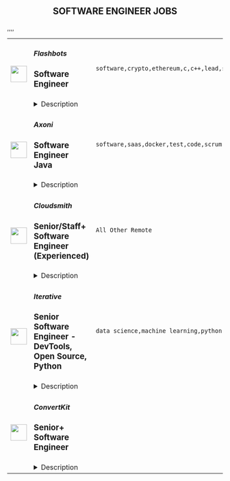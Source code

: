 <div align="center"><h2>SOFTWARE ENGINEER JOBS</h2></div><table><tr>
                <td width="100" height="100" rowspan="2">
                    <img src="https://remoteok.com/assets/img/jobs/4c61f19f2bdc8ce17724c96bee8f0b401670224558.png" width="38px" height="auto">
                </td>
                <td width="300">
                    <h5>Flashbots</h5>
                    <h3>Software Engineer</h3>
                </td>
                <td width="300">
                    <code>software,crypto,ethereum,c,c++,lead,senior,go,health,engineer</code>
                </td>
                <td width="200">
                <text>3 days ago</text>
                </td>
                <td width="100" rowspan="2">
                <a href="https://remoteOK.com/remote-jobs/remote-software-engineer-flashbots-159395" align="right" target="_blank">Apply</a>
                </td>
            </tr>
            <tr>
                <td colspan="3">
                <details><summary>Description</summary>
                <div class="content-intro">
<h3>Our Organization</h3>
<p>Flashbots started in 2020 as a research and development organization formed to mitigate the negative externalities and existential risks posed by Maximal Extractable Value (MEV) to smart-contract blockchains, starting with Ethereum. <br><br>We build decentralized products to maximally decentralize public blockchains and empower users.</p>
</div><h1>What we're looking for</h1>
<p>Flashbots is seeking a senior engineer to lead the development of our SGX related products.<br><br>Working closely with <a href="https://twitter.com/bertcmiller" target="_blank" rel="noopener noreferrer nofollow">Robert Miller,</a> your work will bring to life one of our original approaches to democratize MEV as outlined In this Eth Resreach post by Robert in the early days of Flashbots:<br><br><a href="https://ethresear.ch/t/mev-sgx-a-sealed-bid-mev-auction-design/9677" target="_blank" rel="noopener noreferrer nofollow">MEV-SGX: A sealed bid MEV auction design</a><br><br>You will have the opportunity to work on both implementing products and contributing to research efforts with a high degree of autonomy.<br><br></p>
<h1>Responsibilities</h1>
<ul>
<li>Developing a fast EVM environment that can be used within an SGX</li>
<li>Build and maintain brand new products for Flashbots searchers, miners, and retail users</li>
<li>Contribute to the roadmap of Flashbots</li>
<li>Writing examples and documentation for public consumption</li>
</ul>
<h1>Qualifications</h1>
<ul>
<li>5+ years experience working on production systems</li>
<li>Experience in C and/or C++ programming languages</li>
<li>Experience with cryptography</li>
</ul>
<h1>Nice-to-haves</h1>
<ul>
<li>Experience with devops</li>
<li>Experience with Solidity</li>
<li>Experience with at least one of Go or Rust</li>
<li>Experience with Ethereum or EVM-based chains</li>
<li>Experience with geth or other Ethereum clients</li>
<li>Experience with strategies currently used for MEV</li>
<li>Able to show available open source work</li>
</ul><div class="content-conclusion">
<h3>Benefits</h3>
<p>ð Fully remote with flexible hours in a flat hierarchy</p>
<p>ð§  Work alongside the brightest minds in the crypto space</p>
<p>ð¸ Competitive salary + significantly above market rate equity package</p>
<p>âï¸ Regular team on-sites to locations like Morocco, Amsterdam and Costa Rica<br><br>ð´Unlimited PTO with no approval needed on 3 days or less vacations</p>
<p>ð Attractive health cover package for US employee</p>
<p> </p>
<hr>
<p>Join us to help solve hard problems that have asymmetric impact and strike at the core of crypto.</p>
</div><br/><br/>Please mention the word **SOFTER** and tag RNTQuMjIxLjU0LjE0NA== when applying to show you read the job post completely (#RNTQuMjIxLjU0LjE0NA==). This is a beta feature to avoid spam applicants. Companies can search these words to find applicants that read this and see they're human.
                </details>
                </td>
            </tr>,<tr>
                <td width="100" height="100" rowspan="2">
                    <img src="https://remoteok.com/assets/img/jobs/fadcd12e11cd339eb8bd9780b37b25051670138119.png" width="38px" height="auto">
                </td>
                <td width="300">
                    <h5>Axoni</h5>
                    <h3>Software Engineer Java</h3>
                </td>
                <td width="300">
                    <code>software,saas,docker,test,code,scrum,fintech,java,legal,engineer,apache</code>
                </td>
                <td width="200">
                <text>4 days ago</text>
                </td>
                <td width="100" rowspan="2">
                <a href="https://remoteOK.com/remote-jobs/remote-software-engineer-java-axoni-158889" align="right" target="_blank">Apply</a>
                </td>
            </tr>
            <tr>
                <td colspan="3">
                <details><summary>Description</summary>
                <div>Axoni is building the next generation of capital markets technology. Our solutions are used by the worldâs leading banks, asset managers, hedge funds, and infrastructure providers. Our diverse team focuses every day on our goal of building products that will change and improve how our clients and the markets will interact. </div><div><br></div><div>We are seeking talented, motivated professionals that want to be part of this once-in-a-career opportunity to not only see, but also drive the incredible changes coming to global capital markets. We are building a culture where our team feels valued and everyone is given an opportunity to grow and succeed. We try to live by our Core Values and demonstrate what we believe represent the kind of company we are working to build. These Values are: Delivery is everything; Choose Kindness; Be better every day.</div><div><br></div><div><span style="font-size:11pt;">Axoni is looking for Java Software Engineers who will be responsible for software development for our biggest client initiative. Our projects vary across multiple industries including Bond Issuance, Securities Lending, and Equity Swaps to deliver a seamless, optimized experience all the way to the end user. You will work directly with our clients to understand and solve their largest pain points. </span></div><p></p><h4>You will: </h4><p></p><p></p><ul>
<li>Use Java to develop cloud-hosted, API-first, microservices and applications</li>
<li>Handle end-to-end development, including coding, testing, debugging and reviewing code</li>
<li>Interact with users and development teams to gather and define requirements and analyze user stories for validity and feasibility</li>
<li>Work within the team on iterative development that delivers high-quality, stable services</li>
<li>Engineer effective, defect-free configurations and code that meets business requirements and team standards</li>
<li>Interact with messaging systems like Apache Kafka, MQ, etc.</li>
<li>Work in a scrum team and follow Agile and Test Driven Development best practices</li>
<li>Work with containerization/orchestration tools such as Docker or Kubernetes</li>
</ul><p></p><h4>Qualifications: </h4><p></p><p></p><ul>
<li>2-5 years of professional software development experience using Java</li>
<li>Experience designing distributed enterprise software</li>
<li>Experience deploying and supporting production workloads</li>
<li>Experience building REST services and/or microservices</li>
<li>Strong database experience, preferably with PostgreSQL, MySQL, Oracle, or DB2</li>
<li>Familiarity with tools and frameworks in the Java ecosystems (Spring, Spring Boot, Vert.x etc.)</li>
<li>Experience with AWS infrastructure</li>
<li>Experience writing concurrent and multi-threaded java applications</li>
<div><br></div>
</ul><p></p><h4>Bonus Points: </h4><p></p><p></p><ul>
<li>Experience with networking protocols (http, tcp, gRPC, etc.)</li>
<li>Experience working with OAuth and Authorization providers </li>
<li>Experience with SaaS </li>
<li>Capital markets and fintech experience</li>
<li>Familiarity or interest in learning scala</li>
</ul><div>Individuals seeking employment at Axoni are considered without regards to race, color, religion, national origin, age, sex, marital status, ancestry, physical or mental disability, veteran status, gender identity, or sexual orientation. You are being given the opportunity to provide the following information in order to help us comply with federal and state Equal Employment Opportunity/Affirmative Action record keeping, reporting, and other legal requirements.</div><p><figure><iframe style="width:500px;height:281px;" src="//www.youtube.com/embed/xO7B4WYKVZE" frameborder="0" allowfullscreen=""></iframe></figure></p><br/><br/>Please mention the word **APPRECIATES** and tag RNTQuMjIxLjU0LjE0NA== when applying to show you read the job post completely (#RNTQuMjIxLjU0LjE0NA==). This is a beta feature to avoid spam applicants. Companies can search these words to find applicants that read this and see they're human.
                </details>
                </td>
            </tr>,<tr>
                <td width="100" height="100" rowspan="2">
                    <img src="https://wwr-pro.s3.amazonaws.com/logos/0082/1243/logo.gif" width="38px" height="auto">
                </td>
                <td width="300">
                    <h5>Cloudsmith</h5>
                    <h3> Senior/Staff+ Software Engineer (Experienced)</h3>
                </td>
                <td width="300">
                    <code>All Other Remote</code>
                </td>
                <td width="200">
                <text>2 days ago</text>
                </td>
                <td width="100" rowspan="2">
                <a href="https://weworkremotely.com/listings/cloudsmith-senior-staff-software-engineer-experienced" align="right" target="_blank">Apply</a>
                </td>
            </tr>
            <tr>
                <td colspan="3">
                <details><summary>Description</summary>
                <img src="https://we-work-remotely.imgix.net/logos/0082/1243/logo.gif?ixlib=rails-4.0.0&w=50&h=50&dpr=2&fit=fill&auto=compress" />

<p>
  <strong>Headquarters:</strong> Belfast, Northern Ireland, United Kingdom
    <br /><strong>URL:</strong> <a href="http://www.cloudsmith.com">http://www.cloudsmith.com</a>
</p>

<h3>Build It. Ship It. Own It.</h3>
<p>Cloudsmith (<a href="https://cloudsmith.com" class="external">https://cloudsmith.com</a>) is a fully managed cloud-based artifact management service. </p> <p>We aim to sit right in the center of every company's critical infrastructure as the single source of truth for all software. Our customers ship faster and wiser while ensuring the safety of their software supply chain, maximizing developer productivity, and protecting their critical systems from outages in public ecosystems. We handle the artifact management, so they don't have to.</p> <p>We are building the world's source of truth for all software that flows between developers, machines, and services, made to be cloud-native from day zero. Our team focuses on delivering simplicity, security by default, and visibility for engineering, operations, and security teams worldwide. We're fully remote, and our crew is distributed globally. </p> <p>We're a startup, and that comes with all of the challenges a typical startup has. Startups are hard work but also unbelievably rewarding and career/life-defining. Not everything about work in a startup fits into a neat box, but we embrace the chaos. We live by thinking fast, acting fast, and sometimes failing fast. Experiment and flow forward.</p> <p>We seek individuals passionate about their craft, ready to help build a globally distributed service. You will have a startup mentality of not shying away from the things that need doing, caring about it deeply, and ensuring we build it, ship it, and own it; while using empathy to share and collaborate with the rest of the team to plan, implement and maintain the product and infrastructure.</p> <p>In short, your most important qualities:</p> <ol> <li>Smart! 💡</li> <li>Gets Things Done! 💥</li> <li>An Awesome Human Being! 😎</li> </ol>
<h3>How we're built</h3>
<p>Cloudsmith is built with love 💙 and uses the following technologies:</p>
<ul> <li>Amazon Web Services (AWS)</li> <li>Linux, Docker, Fargate, Nginx, Haproxy, Lambda</li> <li>Python, Django, TypeScript, Node, TypeScript, Go</li> <li>HTML/CSS, SCSS, React, Bootstrap, Storybook, Webpack</li> <li>PostgreSQL, Aurora, Memcached, Redis, RabbitMQ, Celery</li> <li>Terraform, Secrets Manager, Spacelift (Soon)</li> <li>Kinesis, Analytics/Flink, DBT, EMR/Spark, Superset, Athena</li> <li>DataDog, Sentry, Detectify, CloudWatch</li> <li>GitHub, Slack, Notion, Linear, CircleCI, Zoom</li> <li>Cloudsmith :)</li> </ul>
<p><strong>Requirements</strong></p>
<h3>What you'll do</h3>
<p>You'll do a lot of things at Cloudsmith, but most of them will be to:</p>
<ul> <li>Grow and learn on an egoless team of engineers with diverse skills, providing and receiving guidance and mentorship</li> <li>Collaborate with your peers to design, build and test new features, simplify existing services, and scale our systems</li> <li>Partner closely with cross-functional team members (product managers, designers, and account managers) to learn about our business priorities, explore solutions, weigh in on tradeoffs, and help set the future direction of our product</li> <li>Build, support, ship, maintain and debug services in a complex distributed web-scale system, end-to-end, from source to delivery</li> <li>Use Python, Git, Django, AWS, Docker, Celery, DataDog, HTML/CSS, React/Bootstrap, and PostgreSQL regularly</li> <li>Strive to improve our code, practices, processes, tooling, and docs with a "leave it better than you found it" attitude</li> <li>Participate in an on-call rota and support-based sprints with the rest of the team at your back to help our customers when they need it most</li> <li>Participate in a writing culture of communicating about what we built, how we work, and sometimes, blameless mistakes!</li> </ul>
<h3>Signs you may be a great fit</h3>
<p>Some additional qualifications that might be signs you are a Cloudsmither:</p>
<ul> <li>Strong engineering background with 5-9+ years of professional experience in building, testing, deploying, debugging, and maintaining complex systems in production environments; or equivalent experience in widely used open-source ecosystems and projects</li> <li>You understand the importance of shipping early and often and have demonstrable experience working and delivering iteratively</li> <li>High level of proficiency with programming languages such as Python, TypeScript, Golang, Rust, or similar</li> <li>Experience with working in a fully remote asynchronous environment and thriving!</li> <li>Experience with UNIX-like systems (Linux/WSL/MacOS), especially in production-based environments</li> <li>Experience with container runtimes and orchestration, with working knowledge of CI / CD ecosystems</li> <li>Expertise in cloud-based infrastructure, data structures &amp; algorithms, storage systems, source control, and continuous integration</li> <li>Eagerness to continuously learn the latest technologies and expand your technical capabilities; not afraid to admit what you don't know</li> <li>An enthusiastic and effective communicator (using English): you should be able to appeal to and communicate with both technical and non-technical listeners alike</li> <li>Deeply passionate about your craft: we deeply care that you care</li> </ul>
<h3>Things that are bonuses</h3>
<p>We realize that not everyone will have every experience and expertise in every possible thing. Still, if you have any in any one of the following, we'll consider it an excellent bonus point for each (so point it out to us!):</p>
<ul> <li>Artifact / Package Management</li> <li>Building, Running, Scaling, Enterprise SaaS</li> <li>Significant contributions to open-source projects</li> <li>ReST, GraphQL, gRPC API Design</li> <li>Amazon Web Services (AWS) / AWS Certifications</li> <li>Docker, OCI, ORAS, Kubernetes (k3s, k8s)</li> <li>Sigstore, Cosign, Keyless Signatures, Signature Attestation</li> <li>Grafeas, Kritis, Metadata Provenance</li> <li>Software Bill of Materials, Software Composition Analysis</li> <li>Serverless, Edge Computing, Distributed, Microservices</li> <li>Securing Web Services, Software Vulnerabilities</li> <li>Developer Tooling Ecosystem, CI/CD</li> <li>Prolific Tech Community Speaker</li> </ul>
<p><strong>Benefits</strong></p>
<p>You will receive an incredible package of compensation and equity, depending on location and experience, and the following benefits:</p>
<h3>Health and Wellness</h3>
<p>Regardless of your location, we deeply care about the health and wellness of our staff and their families; a sustainable pace is important to us. In addition to generous annual leave (PTO), we offer parental leave and benefits that can cover you and your dependents up to 100%. We also offer flexible working policies and hours upon agreement.</p>
<h3>Personal Growth</h3>
<p>You will have an enormous scope to learn new skills alongside your colleagues, and your continued professional development is essential to us because it's important to you. We will support you with budgets for equipment, training, books, conferences, travel, and certifications. The more powerful you become, the better for all of us.</p>
<h3>Fully Remote</h3>
<p>The right future of all work is remote, and that future is here with  Cloudsmith. Like our product, we're fully distributed and operate  remotely. Although you might be in the same city as some colleagues,  you'll spend most of your time working remotely from a location of your  choice. We're distributed globally but get together a few times  throughout the year for strategy, food, and fun!<br></p>
<h3>Incredible Opportunity</h3>
<p>At Cloudsmith, you will have an incredible opportunity for a broad and deep impact across the company. We're building toward a technological IPO (taking the company public), and as an early Cloudsmither (staffer), you will be on the journey to help take us there. Your career will be on a rocket ship, and you'll join us in the reward of getting there. Be excited!</p>

<p><strong>To apply:</strong> <a href="https://weworkremotely.com/remote-jobs/cloudsmith-senior-staff-software-engineer-experienced">https://weworkremotely.com/remote-jobs/cloudsmith-senior-staff-software-engineer-experienced</a></p>

                </details>
                </td>
            </tr>,<tr>
                <td width="100" height="100" rowspan="2">
                    <img src="https://wwr-pro.s3.amazonaws.com/logos/0081/9182/logo.gif" width="38px" height="auto">
                </td>
                <td width="300">
                    <h5>Narrative</h5>
                    <h3> Web Software Engineer (Remote)</h3>
                </td>
                <td width="300">
                    <code>Front-End Programming</code>
                </td>
                <td width="200">
                <text>36 days ago</text>
                </td>
                <td width="100" rowspan="2">
                <a href="https://weworkremotely.com/remote-jobs/narrative-web-software-engineer-remote" align="right" target="_blank">Apply</a>
                </td>
            </tr>
            <tr>
                <td colspan="3">
                <details><summary>Description</summary>
                <img src="https://we-work-remotely.imgix.net/logos/0081/9182/logo.gif?ixlib=rails-4.0.0&w=50&h=50&dpr=2&fit=fill&auto=compress" />

<p>
  <strong>Headquarters:</strong> New York, NY
    <br /><strong>URL:</strong> <a href="https://narrative.io">https://narrative.io</a>
</p>

<h1>Web Software Engineer (Remote)</h1><div>
<strong><br>What You Will Do<br></strong><br>
</div><div>Here's what you will do in a nutshell:</div><ul>
<li>Create new features for Narrative's Vuejs web application. Work with Product and Design teams to create the best user experience and create modular, maintainable components.</li>
<li>Design, implement and maintain embedded applications on Narrative's Data Marketplace which enhance the ability of customers to manage and manipulate data.</li>
<li>Help select technologies and define the strategic direction for our system architecture</li>
<li>Work on Narrative's Tacklebox UI library, designing creating reusable components and modules for use in all of Narrative's web applications.</li>
<li>Review and evaluate team members' code contributions, delivering transparent, honest and direct feedback to your peers.</li>
</ul><div>While most of the work focuses on the frontend, this position is ideal for someone who would like to improve his/her backend and Functional Programming skills.<br><br>
</div><div><strong><br>Technical Stack</strong></div><div>
<br>In a nutshell, our technical stack looks like:</div><ul>
<li>
<strong>Frontend</strong>: Vuejs, Sass, Pug, and Functional JavaScript</li>
<li>
<strong>Backend</strong>: scala, AWS, spark, Iceberg, cats, cats-effect, http4s, and doobie</li>
<li>
<strong>Ops</strong>: EC2, Fargate, Lambda, Terraform, EMR, DynamoDB, S3, RDS, Step Functions, Jenkins, and Datadog</li>
</ul><div><br></div><div>
<strong>The Ideal Candidate<br></strong><br>
</div><div>We are not looking for a 100% fit on all the technology buzzwords, but we are looking for someone with strong personal and technical skills who is eager to pick up new technologies as necessary. We are obviously going to expect much more from a senior candidate than we would from a junior one.<br><br>
</div><div>The ideal candidate should:</div><ul>
<li>Have extensive experience in one or more web frameworks (Vue, React, Angular etc.) and the ES6/JavaScript/HTML/CSS ecosystem.</li>
<li>Have proven experience using Amazon Web Services to deploy and host web applications and databases.</li>
<li>Be able to debug various aspects of web application code, such as cross-browser Javascript quirks.</li>
<li>Thoroughly understand the HTTP lifecycle and how the browser interacts with web APIs.</li>
<li>Enjoy building fast, user-friendly UIs.</li>
<li>Not be afraid of contributing to the entire stack when the need arises, given that frontend doesn’t simply mean HTML/CSS. For instance, a feature might require<ul>
<li>some metrics to be computed from a Spark Report</li>
<li>creating a PostgreSQL migration script</li>
<li>tweaking S3 permissions and terraform scripts for deployment</li>
</ul>
</li>
<li>Have the ability to lead the creation of architectural and design documents, collect requirements as well as feedback from the development and product teams and evalute new technologies as needed.</li>
<li>Drive success in a flat organization with minimal process, interfacing with technical and non-technical team members as necessary.</li>
<li>Communicate potential technical issues to relevant teams and adapt to changing requirements.</li>
<li>Be mindful of the compromises that need to be done to be reactive on the business side while keeping the systems manageable in the long run.</li>
<li>Live/work within +/- 3 hours of EST</li>
</ul><div>
<strong><br>The Team (Remote US and Canada)<br></strong><br>
</div><div>We are a small, early stage, remote-first team looking for great developers who want to jump in and take major systems and user-facing features from design to launch.<br><br>
</div><div>
<strong><br>Our Mission<br></strong><br>
</div><div>We are building a data streaming marketplace that makes it easy to buy, sell, and win.<br><br>
</div><div>We do this by creating tools that reduce the friction and increase transparency in the data buying process, creating a win-win relationship between buyers and sellers.</div><div>
<br>You can learn more about Narrative by visiting https://www.narrative.io/<br><br>
</div><div><strong>Apply Now</strong></div><div>
<br>Apply by sending an email to <a href="mailto:hiring-dev@narrative.io">hiring-dev@narrative.io</a>.<br><br>
</div><div>If you would like to have a chat to learn more about the company, our culture, or the team before formally applying, that's is fine too: just drop us a line at dev@narrative.io.<br><br>
</div><div><br></div>

<p><strong>To apply:</strong> <a href="https://weworkremotely.com/remote-jobs/narrative-web-software-engineer-remote">https://weworkremotely.com/remote-jobs/narrative-web-software-engineer-remote</a></p>

                </details>
                </td>
            </tr>,<tr>
                <td width="100" height="100" rowspan="2">
                    <img src="https://remotive.com/job/1187421/logo" width="38px" height="auto">
                </td>
                <td width="300">
                    <h5>Iterative</h5>
                    <h3>Senior Software Engineer - Front-end, Typescript</h3>
                </td>
                <td width="300">
                    <code>backend,git,machine learning,python</code>
                </td>
                <td width="200">
                <text>2 days ago</text>
                </td>
                <td width="100" rowspan="2">
                <a href="https://remotive.com/remote-jobs/software-dev/senior-software-engineer-front-end-typescript-1187421" align="right" target="_blank">Apply</a>
                </td>
            </tr>
            <tr>
                <td colspan="3">
                <details><summary>Description</summary>
                <p>The ML tools ecosystem is what JS space was 10 years ago: there’s a clear need for better tools, frameworks, and open standards. <span class="notion-enable-hover" style="font-style: italic;">ITERATIVE</span> is already a well known company in this fast-evolving space with a big, engaged open-source community. Please consider joining our <span class="notion-enable-hover" style="font-style: italic;">remote-first team</span> if you love open-source, if you’re interested in building dev tools and simplifying the lives of many, many developers in ML.</p>
<p><span style="font-weight: 600; color: #000000; letter-spacing: 0.75px;"><br class="Apple-interchange-newline">Job Description</span></p>
<p>We’re seeking<span class="notion-enable-hover" style="font-weight: 600;"> </span><span class="notion-enable-hover">TypeScript front-end engineers to build our</span><span class="notion-enable-hover"> <a href="https://studio.iterative.ai/" rel="nofollow" style="font-weight: 600;">SaaS product</a> and a</span><span class="notion-enable-hover" style="font-weight: 600;"> VS Code UI</span> (to be open sourced soon!) for our popular machine learning tools: <a class="notion-link-token notion-enable-hover" href="http://dvc.org/" rel="nofollow" style="cursor: pointer; overflow-wrap: break-word;" target="_blank"><span class="link-annotation-unknown-block-id--1168671846" style="border-bottom-width: 0.05em; border-color: rgba(55, 53, 47, 0.4); opacity: 0.7;">DVC</span></a> (9k+ <span style="line-height: 1em; white-space: nowrap; ">⭐</span>on GitHub) and <a class="notion-link-token notion-enable-hover" href="http://cml.dev/" rel="nofollow" style="cursor: pointer; overflow-wrap: break-word;" target="_blank"><span class="link-annotation-unknown-block-id--2051758088" style="border-bottom-width: 0.05em; border-color: rgba(55, 53, 47, 0.4); opacity: 0.7;">CML</span></a> (3k+ <span style="line-height: 1em; white-space: nowrap; ">⭐</span> on GitHub).</p>
<p><span style="color: var(--remotive-chocolate);">If you have experience with dev tools like GitHub, UI plugins for Git, etc., you should have some sense what the project is like (if not, check our <a href="https://iterative.ai/" rel="nofollow">site</a>).</span></p>
<p> </p>
<p class="h3">Tech Stack</p>
<ul>
<li>TypeScript</li>
</ul>
<ul>
<li>Node</li>
</ul>
<ul>
<li>React</li>
</ul>
<ul>
<li>Python (on the backend)</li>
</ul>
<p> </p>
<p class="h3">Must have</p>
<ul>
<li>Strong TS/JS/Node experience (5+ years)</li>
</ul>
<ul>
<li>Excellent communication skills and a positive mindset 🤗</li>
</ul>
<ul>
<li>Initiative to help shape the engineering practices, products, and culture of a young startup</li>
</ul>
<p><br><br></p>
<p class="h3">Nice to have</p>
<ul>
<li>Python or open source experience - good to have</li>
</ul>
<ul>
<li>Some domain knowledge (DS/ML understanding) - an advantage</li>
</ul>
<p> </p>
<img src="https://remotive.com/job/track/1187421/blank.gif?source=public_api" alt=""/>
                </details>
                </td>
            </tr>,<tr>
                <td width="100" height="100" rowspan="2">
                    <img src="https://remotive.com/job/1187416/logo" width="38px" height="auto">
                </td>
                <td width="300">
                    <h5>Iterative</h5>
                    <h3>Senior Software Engineer  - DevTools, Open Source, Python</h3>
                </td>
                <td width="300">
                    <code>data science,machine learning,python,open source</code>
                </td>
                <td width="200">
                <text>2 days ago</text>
                </td>
                <td width="100" rowspan="2">
                <a href="https://remotive.com/remote-jobs/software-dev/senior-software-engineer-devtools-open-source-python-1187416" align="right" target="_blank">Apply</a>
                </td>
            </tr>
            <tr>
                <td colspan="3">
                <details><summary>Description</summary>
                <p><strong>Job Description</strong></p>
<p>Strong Python knowledge and excellent coding culture (standards, unit test, etc) are required. Alternatively, strong skill in other languages along with some knowledge of Python is also acceptable.</p>
<p><br><br></p>
<div class="h3">Responsibilities</div>
<ul>
<li>Discuss and research issues, features, new products.</li>
</ul>
<ul>
<li>Write code (see some <a class="postings-link" href="https://github.com/iterative/dvc/pulls?q=is%3Apr+is%3Aclosed" rel="nofollow"><strong>PR examples</strong></a>).</li>
</ul>
<ul>
<li>Write docs if needed for your code (see this <a class="postings-link" href="https://github.com/iterative/dvc.org" rel="nofollow"><strong>repo</strong></a>).</li>
</ul>
<ul>
<li>Being actively involved with the community - talk to users on Github, Discord, forum.</li>
</ul>
<p><br><br></p>
<div class="h3">Must have</div>
<ul>
<li>Motivation and interest</li>
</ul>
<ul>
<li>Remote work self-discipline</li>
</ul>
<ul>
<li>Excellent communication skills - clear, constructive, and respectful dialog with other team members, community.</li>
</ul>
<ul>
<li>Can focus and deliver a task w/o constantly switching to other stuff - respect team's planning, deadlines, etc</li>
</ul>
<p><br><br></p>
<div class="h3">Great to have</div>
<ul>
<li>Experience working remotely</li>
</ul>
<ul>
<li>Open source contributions or experience of maintaining, developing an open source project</li>
</ul>
<ul>
<li>System programming experience - kernel, databases, etc.</li>
</ul>
<ul>
<li>Machine learning or data science experience</li>
</ul>
<img src="https://remotive.com/job/track/1187416/blank.gif?source=public_api" alt=""/>
                </details>
                </td>
            </tr>,<tr>
                <td width="100" height="100" rowspan="2">
                    <img src="https://pbs.twimg.com/profile_images/1569512792381878278/Smf8h3tt_400x400.jpg" width="38px" height="auto">
                </td>
                <td width="300">
                    <h5>ConvertKit</h5>
                    <h3>Senior+ Software Engineer</h3>
                </td>
                <td width="300">
                    <code></code>
                </td>
                <td width="200">
                <text>0 days ago</text>
                </td>
                <td width="100" rowspan="2">
                <a href="https://apply.workable.com/convertkit/j/821170BB26" align="right" target="_blank">Apply</a>
                </td>
            </tr>
            <tr>
                <td colspan="3">
                <details><summary>Description</summary>
                <p>ConvertKit is a creator marketing platform built to empower creators to earn a living online. We help them own their audience and turn fans into customers. For makers, authors, chefs, musicians, athletes, and anyone else making a living by creating the culture we all love, there isn’t a better tool for reaching inboxes. More importantly, there isn’t a team more committed to helping creators earn a living doing work that matters.</p><p>We’re on a mission to help creators earn $1 billion using our SaaS marketing platform. We have always been 100% independent and 100% remote. We are proud to have built a product that our customers love, that 25,000+ creators use to earn a living, and we look for people who have enthusiasm and belief in our mission, vision, and values to join our team.</p><h3><br></h3><h3>The Role</h3><p>You’ll join a strong team of engineers responsible for building and supporting ConvertKit's core application logic, including our<a href="https://convertkit.com/features/email-marketing" rel="nofollow noreferrer noopener" class="external"> email marketing</a>,<a href="https://convertkit.com/features/automations" rel="nofollow noreferrer noopener" class="external"> visual automation</a>, and<a href="https://developers.convertkit.com/" rel="nofollow noreferrer noopener" class="external"> API</a> products. This team tackles some of the ConvertKit's most challenging aspects of the platform, like background processing systems which handle 100 million jobs a day. You’ll collaborate with other engineers, designers, and product managers to build sound, scalable features and refactor code to meet the demands of growth and scale.</p><p>To learn more about how our engineering team works, you can peruse<a href="https://convertkit.engineering/" rel="nofollow noreferrer noopener" class="external"> our engineering blog</a>.<br></p><h3>Requirements: </h3><ul> <li>At least four years building software in a team environment or equivalent experience. Years of experience doesn’t always capture expertise, so we encourage you to apply if you can demonstrate you’re well versed in building software in a team environment</li> <li>At least two years working professionally on a Ruby on Rails application or equivalent experience. Years of experience doesn’t always capture expertise, so we encourage you to apply if you can demonstrate a confident grasp of Ruby on Rails. Have more experience than that? Even better</li> <li>Experience writing code that is accessible, scalable, maintainable, and performant</li> <li>Experience working with background job processing environments - like Sidekiq and Redis</li> <li>Experience writing complex queries for relational databases - we use MySQL.</li> <li>Comfortable working remotely in an autonomous environment - you don’t mind asking questions and problem solving in public communication channels.</li> <li>Able to work in US time zones - you don’t have to live in those time zones, but you have to be able to collaborate with your teammates during those times</li> <li>Belief in our<a href="https://convertkit.com/mission" rel="nofollow noreferrer noopener" class="external"> mission, vision, and values</a> </li> </ul><p>To get a better idea of the type of work you’ll do with us, here are some examples of our recent work:</p><ul> <li>Enable queries to a replica database to handle varying levels of acceptable latency</li> <li>Optimize our business logic to prevent unnecessary table scans in MySQL</li> <li>Migrate data and queries from MySQL to Elasticsearch and ensure data consistency</li> <li>Pitch an improvement to our Elastic Stack cluster architecture</li> <li>Conceptualize<a href="https://betterprogramming.pub/a-short-practical-programmers-guide-to-graph-theory-bfc87bc52581" rel="nofollow noreferrer noopener" class="external"> Graph Theory</a> and pinpoint where our logic may be overly expensive</li> <li>Respectfully poke holes in a discussion about pub/sub implementation across our codebase</li> <li>Set a dynamic Cassandra bucket threshold to prevent long hashing times</li> <li>Upgrade our application to newer versions of Ruby and Rails!</li> </ul><h3>Benefits: </h3><p>ConvertKit has standardized salaries based on position, no matter where you live. We have six engineering levels. For this role, we’re hiring at a level 4 ($166,500) or level 5 ($187,500). The level is based upon your experience, our interview process, and our engineering matrix.</p><p><br></p><p><strong>Other benefits include:</strong></p><ul> <li>Profit Sharing - <a target="_blank" href="https://twitter.com/nathanbarry/status/1491429183977050114" rel="nofollow noreferrer noopener" class="external">Learn about profit sharing and compensation at ConvertKit</a> </li> <li>Four weeks paid vacation per year</li> <li>$1,000 yearly vacation bonus for taking five consecutive days of vacation, fully unplugged from work</li> <li>Equity in ConvertKit - when you join and when you help us hit company targets</li> <li>401k with a 5% match</li> <li>10 paid holidays a year</li> <li>Two weeks of paid sick + mental health and wellbeing time per year</li> <li>Up to six weeks of paid bereavement leave, medical leave, and disaster after six months of employment, two weeks of each paid leave in your first six months</li> <li>12 weeks paid parental leave and flexible scheduling in your child’s first year</li> <li>$3,000 annual childcare benefit</li> <li>Monthly medical benefits up to $1,600 a month toward premiums. Dental and vision premiums covered 100%</li> <li>Gender-affirming benefits</li> <li>$4,000 equipment allowance for your first two years, $3,000 budget every following two years (US employees only)</li> <li>$3,500 annual learning &amp; development budget</li> <li>Four-week, paid sabbatical after five years with the team</li> <li>The team gathers twice a year for fantastic virtual or in-person retreats</li> </ul><h3><br></h3><h3>How to Apply</h3><p>We know that interviewing can be a stressful and anxiety-inducing process (we relate!). We aim to make it as good an experience as we can, and part of that includes keeping you informed during the process.</p><p>Here’s what the full set of hiring steps looks like:</p><ul> <li>Complete your application, which includes two, short-answer questions</li> <li>Phone screen with the hiring manager</li> <li>Complete a short, 2-hour coding and writing assignment</li> <li>Technical interview to discuss the homework assignment and your technical knowledge with two engineers on the team</li> <li>Culture contribution interview with a product team member and another person from the team</li> <li>Technical storytelling interview with two members of the team (at least one from engineering)</li> </ul><p>To get started, complete this application, including answers to the questions on the next page. We read every single application, and your responses to our application questions help put your experience into context.</p><p>ConvertKit is an equal opportunity employer. We value diversity in all of its forms, and we hire the best person we can for each role, no matter your personal background. Research tells us that applicants who are female or non-binary, as well as applicants who are people of color, are less likely to apply for roles they do not feel 100% qualified for. If you think you meet more than 50% of our requirements but fewer than 100% of them, please apply. We’re imperfect communicators, so think of our job postings as the starting point for discussion rather than proof that you shouldn’t apply.</p>
                </details>
                </td>
            </tr></table>